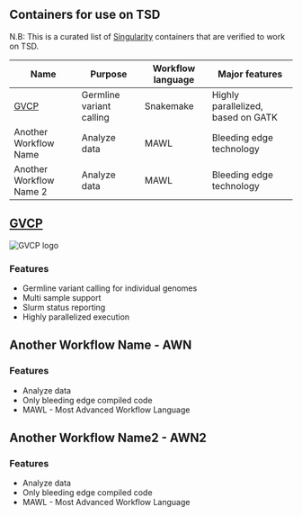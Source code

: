 ## Containers for use on TSD
N.B: This is a curated list of [Singularity](https://www.sylabs.io/singularity/) containers that are verified to work on TSD.

| Name | Purpose                  | Workflow language | Major features                     |
|------|--------------------------|-------------------|------------------------------------|
|	[GVCP](https://github.com/elixir-no-nels/snakemake_germline)	|	Germline variant calling	|	Snakemake	|	Highly parallelized, based on GATK	|
|	Another Workflow Name	|	Analyze data	|	MAWL	|	Bleeding edge technology	|
|	Another Workflow Name 2	|	Analyze data	|	MAWL	|	Bleeding edge technology	|

## [GVCP](https://github.com/elixir-no-nels/snakemake_germline)
![GVCP logo](https://raw.githubusercontent.com/oskarvid/tsd-containers/master/GVCP.png)
### Features
* Germline variant calling for individual genomes
* Multi sample support 
* Slurm status reporting
* Highly parallelized execution

## Another Workflow Name - AWN
### Features
* Analyze data
* Only bleeding edge compiled code
* MAWL - Most Advanced Workflow Language

## Another Workflow Name2 - AWN2
### Features
* Analyze data
* Only bleeding edge compiled code
* MAWL - Most Advanced Workflow Language
